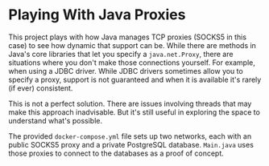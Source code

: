 # Playing With Java Proxies

This project plays with how Java manages TCP proxies (SOCKS5 in this case) to see how dynamic that 
support can be. While there are methods in Java's core libraries that let you specify a 
`java.net.Proxy`, there are situations where you don't make those connections yourself. For example, 
when using a JDBC driver. While JDBC drivers sometimes allow you to specify a proxy, support is 
not guaranteed and when it is available it's rarely (if ever) consistent.

This is not a perfect solution. There are issues involving threads that may make this approach 
inadvisable. But it's still useful in exploring the space to understand what's possible.

The provided `docker-compose.yml` file sets up two networks, each with an public SOCKS5 proxy and 
a private PostgreSQL database. `Main.java` uses those proxies to connect to the databases as a 
proof of concept.
